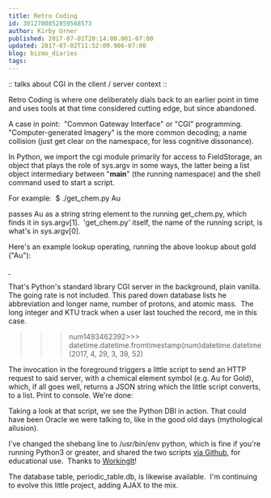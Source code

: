 ```yaml
---
title: Retro Coding
id: 3012700852859568573
author: Kirby Urner
published: 2017-07-01T20:14:00.001-07:00
updated: 2017-07-02T11:52:09.906-07:00
blog: bizmo_diaries
tags: 
---
```


:: talks about CGI in the client / server context ::

Retro Coding is where one deliberately dials back to an earlier point in time and uses tools at that time considered cutting edge, but since abandoned.

A case in point:  "Common Gateway Interface" or "CGI" programming. "Computer-generated Imagery" is the more common decoding; a name collision (just get clear on the namespace, for less cognitive dissonance).

In Python, we import the cgi module primarily for access to FieldStorage, an object that plays the role of sys.argv in some ways, the latter being a list object intermediary between "__main__" (the running namespace) and the shell command used to start a script.

For example:  
$ ./get_chem.py Au  

passes Au as a string string element to the running get_chem.py, which finds it in sys.argv[1].  'get_chem.py' itself, the name of the running script, is what's in sys.argv[0].

Here's an example lookup operating, running the above lookup about gold ("Au"):

[ ](https://www.flickr.com/photos/kirbyurner/35660955965/in/dateposted-public/) 

That's Python's standard library CGI server in the background, plain vanilla.  The going rate is not included. This pared down database lists he abbreviation and longer name, number of protons, and atomic mass.  The long integer and KTU track when a user last touched the record, me in this case.

>>> num1493462392>>> datetime.datetime.fromtimestamp(num)datetime.datetime(2017, 4, 29, 3, 39, 52)

The invocation in the foreground triggers a little script to send an HTTP request to said server, with a chemical element symbol (e.g. Au for Gold), which, if all goes well, returns a JSON string which the little script converts, to a list.  Print to console.  We're done:

[](https://www.flickr.com/photos/kirbyurner/35273815140/in/dateposted-public/)

Taking a look at that script, we see the Python DBI in action. That could have been Oracle we were talking to, like in the good old days (mythological allusion).

[](https://www.flickr.com/photos/kirbyurner/35273860470/in/dateposted-public/)

I've changed the shebang line to /usr/bin/env python, which is fine if you're running Python3 or greater, and shared the two scripts [via Github](https://github.com/4dsolutions/Python5/), for educational use.  Thanks to [WorkingIt](http://workingit.com/)!

The database table, periodic_table.db, is likewise available.  I'm continuing to evolve this little project, adding AJAX to the mix.